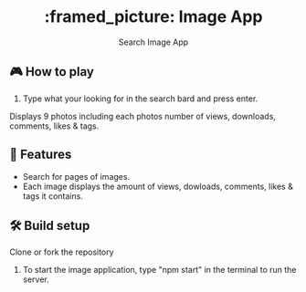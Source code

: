 <h1 align="center">:framed_picture:	Image App</h1>

<p align="center">Search Image App</p>


## 🎮 How to play
1. Type what your looking for in the search bard and press enter.

Displays 9 photos including each photos number of views, downloads, comments, likes & tags.
## 🚀 Features
- Search for pages of images.
- Each image displays the amount of views, dowloads, comments, likes & tags it contains.

## 🛠 Build setup
Clone or fork the repository

1. To start the image application, type "npm start" in the terminal to run the server.
